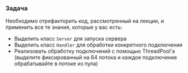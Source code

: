 ### Задача

Необходимо отрефакторить код, рассмотренный на лекции, и применить все те знания, которые у вас есть: 
* Выделить класс `Server` для запуска сервера
* Выделить класс `Handler` для обработки конкретного подключения
* Реализовать обработку подключений с помощью ThreadPool'а (выделите фиксированный на 64 потока и каждое подключение обрабатывайте в потоке из пула)

